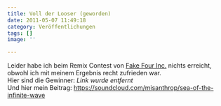```yaml
---
title: Voll der Looser (geworden)
date: 2011-05-07 11:49:18
category: Veröffentlichungen
tags: []
image: ''

---
```


Leider habe ich beim Remix Contest von [Fake Four Inc.](http://www.fakefourinc.com/news/post/629) nichts erreicht, obwohl ich mit meinem Ergebnis recht zufrieden war.  
Hier sind die Gewinner:
*Link wurde entfernt*  
Und hier mein Beitrag:
https://soundcloud.com/misanthrop/sea-of-the-infinite-wave
